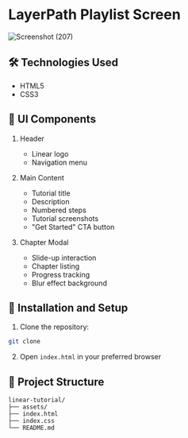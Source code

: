 
# LayerPath Playlist Screen


![Screenshot (207)](https://github.com/user-attachments/assets/01301c80-1ce8-4b8c-8533-44af4eaccc0f)

## 🛠️ Technologies Used

- HTML5
- CSS3

## 📱 UI Components

1. Header
   - Linear logo
   - Navigation menu
   
2. Main Content
   - Tutorial title
   - Description
   - Numbered steps
   - Tutorial screenshots
   - "Get Started" CTA button

3. Chapter Modal
   - Slide-up interaction
   - Chapter listing
   - Progress tracking
   - Blur effect background

## 🚀 Installation and Setup

1. Clone the repository:
```bash
git clone 
```

2. Open `index.html` in your preferred browser

## 📂 Project Structure

```
linear-tutorial/
├── assets/
├── index.html
├── index.css
└── README.md
```


